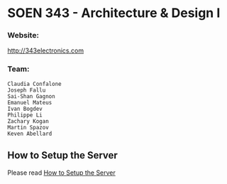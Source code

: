 # SOEN 343 - Architecture & Design I
### Website:

http://343electronics.com

### Team:

    Claudia Confalone
    Joseph Fallu
    Sai-Shan Gagnon
    Emanuel Mateus
    Ivan Bogdev
    Philippe Li
    Zachary Kogan
    Martin Spazov
    Keven Abellard

## How to Setup the Server

Please read [How to Setup the Server](https://github.com/joeyfallu/soen343/wiki/1.-How-to-Setup-the-Server)
